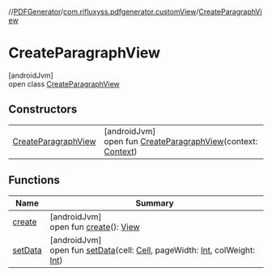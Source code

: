 //[PDFGenerator](../../../index.md)/[com.rifluxyss.pdfgenerator.customView](../index.md)/[CreateParagraphView](index.md)

# CreateParagraphView

[androidJvm]\
open class [CreateParagraphView](index.md)

## Constructors

| | |
|---|---|
| [CreateParagraphView](-create-paragraph-view.md) | [androidJvm]<br>open fun [CreateParagraphView](-create-paragraph-view.md)(context: [Context](https://developer.android.com/reference/kotlin/android/content/Context.html)) |

## Functions

| Name | Summary |
|---|---|
| [create](create.md) | [androidJvm]<br>open fun [create](create.md)(): [View](https://developer.android.com/reference/kotlin/android/view/View.html) |
| [setData](set-data.md) | [androidJvm]<br>open fun [setData](set-data.md)(cell: [Cell](../../com.rifluxyss.pdfgenerator.structure/-cell/index.md), pageWidth: [Int](https://kotlinlang.org/api/latest/jvm/stdlib/kotlin/-int/index.html), colWeight: [Int](https://kotlinlang.org/api/latest/jvm/stdlib/kotlin/-int/index.html)) |
